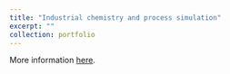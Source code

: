 ```yaml
---
title: "Industrial chemistry and process simulation"
excerpt: ""
collection: portfolio
---
```


More information [here](https://didattica.polito.it/pls/portal30/gap.pkg_guide.viewGap?p_cod_ins=06RWNMW&p_a_acc=2022&p_header=S&p_lang=&multi=N "Polito").

